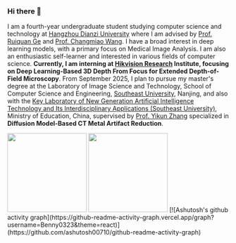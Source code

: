 ### Hi there 👋
I am a fourth-year undergraduate student studying computer science and technology at [Hangzhou Dianzi University](https://www.hdu.edu.cn/main.htm) where I am advised by [Prof. Ruiquan Ge](https://faculty.hdu.edu.cn/jsjxy/grq/main.htm) and [Prof. Changmiao Wang](https://www.sribd.cn/teacher/505). I have a broad interest in deep learning models, with a primary focus on Medical Image Analysis. I am also an enthusiastic self-learner and interested in various fields of computer science. **Currently, I am interning at [Hikvision Research](https://www.hikvision.com/cn/) Institute, focusing on Deep Learning-Based 3D Depth From Focus for Extended Depth-of-Field Microscopy**. From September 2025, I plan to pursue my master's degree at the Laboratory of Image Science and Technology, School of Computer Science and Engineering, [Southeast University](https://www.seu.edu.cn), Nanjing, and also with the [Key Laboratory of New Generation Artificial Intelligence Technology and Its Interdisciplinary Applications (Southeast University)](https://aiia.seu.edu.cn), Ministry of Education, China, supervised by [Prof. Yikun Zhang](https://cs.seu.edu.cn/yikun/) specialized in **Diffusion Model-Based CT Metal Artifact Reduction**.

<img src="https://github-readme-stats.vercel.app/api?username=Benny0323&show_icons=true&hide_border=true&theme=tokyonight&count_private=true" height="180px"/>
<img src="https://github-readme-stats.vercel.app/api/top-langs/?username=Benny0323&layout=compact" height="180px"/>
[![Ashutosh's github activity graph](https://github-readme-activity-graph.vercel.app/graph?username=Benny0323&theme=react)](https://github.com/ashutosh00710/github-readme-activity-graph)
<!--
**Benny0323/Benny0323** is a ✨ _special_ ✨ repository because its `README.md` (this file) appears on your GitHub profile.

Here are some ideas to get you started:

- 🔭 I’m currently working on ...
- 🌱 I’m currently learning ...
- 👯 I’m looking to collaborate on ...
- 🤔 I’m looking for help with ...
- 💬 Ask me about ...
- 📫 How to reach me: ...
- 😄 Pronouns: ...
- ⚡ Fun fact: ...
-->
